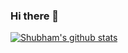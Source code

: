 ### Hi there 👋

[![Shubham's github stats](https://github-readme-stats.vercel.app/api?username=shubham2270&count_private=true&show_icons=true)](https://github.com/anuraghazra/github-readme-stats)

<!--
**shubham2270/shubham2270** is a ✨ _special_ ✨ repository because its `README.md` (this file) appears on your GitHub profile.

Here are some ideas to get you started:

- 🔭 I’m currently working on ...
- 🌱 I’m currently learning ...
- 👯 I’m looking to collaborate on ...
- 🤔 I’m looking for help with ...
- 💬 Ask me about ...
- 📫 How to reach me: ...
- 😄 Pronouns: ...
- ⚡ Fun fact: ...
-->

